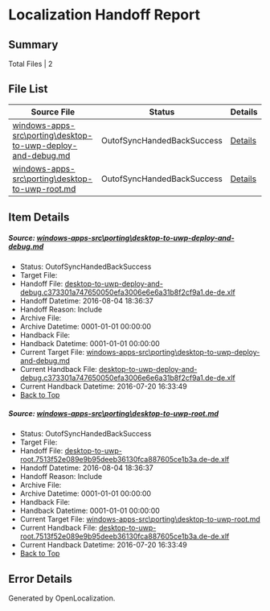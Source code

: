 # <a name='report-top'></a> Localization Handoff Report

## Summary
 Total Files | 2

## File List
 Source File | Status | Details 
 ----------- | ------ | ------- 
 [windows-apps-src\porting\desktop-to-uwp-deploy-and-debug.md](https://github.com/Microsoft/windows-apps/blob/3ffbb0ca298319c721c52ff62e570d8ae5369d70/windows-apps-src/porting/desktop-to-uwp-deploy-and-debug.md) | OutofSyncHandedBackSuccess | [Details](#f7c64f33b16916cedff6306ca9828550911d72ee4841)
 [windows-apps-src\porting\desktop-to-uwp-root.md](https://github.com/Microsoft/windows-apps/blob/ee6aa4e618de330249a1372f6dac8564188e60ef/windows-apps-src/porting/desktop-to-uwp-root.md) | OutofSyncHandedBackSuccess | [Details](#8dd9b6e01292551d4c8dd49a7f1950408c63dcd64844)

## Item Details
##### <a name='f7c64f33b16916cedff6306ca9828550911d72ee4841'></a> Source: [windows-apps-src\porting\desktop-to-uwp-deploy-and-debug.md](https://github.com/Microsoft/windows-apps/blob/3ffbb0ca298319c721c52ff62e570d8ae5369d70/windows-apps-src/porting/desktop-to-uwp-deploy-and-debug.md)
* Status: OutofSyncHandedBackSuccess
* Target File: 
* Handoff File: [desktop-to-uwp-deploy-and-debug.c373301a747650050efa3006e6e6a31b8f2cf9a1.de-de.xlf](https://github.com/Microsoft/WDG.handoff/blob/c5e92704212fb4848c7aec47e4da114f8dc3d6fa/ol-handoff/Microsoft/windows-apps.de-de/master/desktop-to-uwp-deploy-and-debug.c373301a747650050efa3006e6e6a31b8f2cf9a1.de-de.xlf)
* Handoff Datetime: 2016-08-04 18:36:37
* Handoff Reason: Include
* Archive File: 
* Archive Datetime: 0001-01-01 00:00:00
* Handback File: 
* Handback Datetime: 0001-01-01 00:00:00
* Current Target File: [windows-apps-src\porting\desktop-to-uwp-deploy-and-debug.md](https://github.com/Microsoft/windows-apps.de-de/blob/6de8cee4ee31a6fa9082108f1a9e7ff09c39e62b/windows-apps-src/porting/desktop-to-uwp-deploy-and-debug.md)
* Current Handback File: [desktop-to-uwp-deploy-and-debug.c373301a747650050efa3006e6e6a31b8f2cf9a1.de-de.xlf](https://github.com/Microsoft/WDG.handback/blob/2c1ceb1dcd88de90d8169faf0aaddf2807f77d49/ol-handback/Microsoft/windows-apps.de-de/master/desktop-to-uwp-deploy-and-debug.c373301a747650050efa3006e6e6a31b8f2cf9a1.de-de.xlf)
* Current Handback Datetime: 2016-07-20 16:33:49
* [Back to Top](#report-top)

##### <a name='8dd9b6e01292551d4c8dd49a7f1950408c63dcd64844'></a> Source: [windows-apps-src\porting\desktop-to-uwp-root.md](https://github.com/Microsoft/windows-apps/blob/ee6aa4e618de330249a1372f6dac8564188e60ef/windows-apps-src/porting/desktop-to-uwp-root.md)
* Status: OutofSyncHandedBackSuccess
* Target File: 
* Handoff File: [desktop-to-uwp-root.7513f52e089e9b95deeb36130fca887605ce1b3a.de-de.xlf](https://github.com/Microsoft/WDG.handoff/blob/c5e92704212fb4848c7aec47e4da114f8dc3d6fa/ol-handoff/Microsoft/windows-apps.de-de/master/desktop-to-uwp-root.7513f52e089e9b95deeb36130fca887605ce1b3a.de-de.xlf)
* Handoff Datetime: 2016-08-04 18:36:37
* Handoff Reason: Include
* Archive File: 
* Archive Datetime: 0001-01-01 00:00:00
* Handback File: 
* Handback Datetime: 0001-01-01 00:00:00
* Current Target File: [windows-apps-src\porting\desktop-to-uwp-root.md](https://github.com/Microsoft/windows-apps.de-de/blob/6de8cee4ee31a6fa9082108f1a9e7ff09c39e62b/windows-apps-src/porting/desktop-to-uwp-root.md)
* Current Handback File: [desktop-to-uwp-root.7513f52e089e9b95deeb36130fca887605ce1b3a.de-de.xlf](https://github.com/Microsoft/WDG.handback/blob/2c1ceb1dcd88de90d8169faf0aaddf2807f77d49/ol-handback/Microsoft/windows-apps.de-de/master/desktop-to-uwp-root.7513f52e089e9b95deeb36130fca887605ce1b3a.de-de.xlf)
* Current Handback Datetime: 2016-07-20 16:33:49
* [Back to Top](#report-top)


## Error Details

Generated by OpenLocalization.
